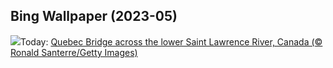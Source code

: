 ## Bing Wallpaper (2023-05)
![](https://www.bing.com/th?id=OHR.QuebecCityBridge_EN-IN8012696513_UHD.jpg&w=1000)Today: [Quebec Bridge across the lower Saint Lawrence River, Canada (© Ronald Santerre/Getty Images)](https://www.bing.com/th?id=OHR.QuebecCityBridge_EN-IN8012696513_UHD.jpg)